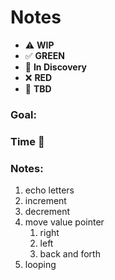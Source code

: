 # Notes

* ⚠️ **WIP**  
* ✅ **GREEN**  
* 🧠 **In Discovery**  
* ❌ **RED**  
* 📝 **TBD**  

### Goal: 
### Time 🍅
### Notes:

1. echo letters
2. increment
3. decrement
4. move value pointer
   1. right
   2. left
   3. back and forth
5. looping